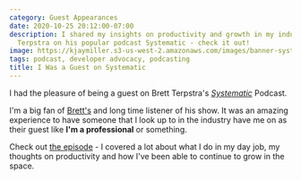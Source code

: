 ```yaml
---
category: Guest Appearances
date: 2020-10-25 20:12:00-07:00
description: I shared my insights on productivity and growth in my industry with Brett
  Terpstra on his popular podcast Systematic - check it out!
image: https://kjaymiller.s3-us-west-2.amazonaws.com/images/banner-systemcast_ddE0LhiRq.png
tags: podcast, developer advocacy, podcasting
title: I Was a Guest on Systematic
---
```


I had the pleasure of being a guest on Brett Terpstra's [_Systematic_][systemcast] Podcast.

I'm a big fan of [Brett's](https://brettterpstra.com) and long time listener of his show. It was an amazing experience to have someone that I look up to in the industry have me on as their guest like **I'm a professional** or something.

Check out [the episode][systemcast] - I covered a lot about what I do in my day job, my thoughts on productivity and how I've been able to continue to grow in the space.

[systemcast]: https://systematicpod.com/ep/243
